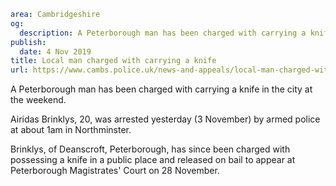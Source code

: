 ```yaml
area: Cambridgeshire
og:
  description: A Peterborough man has been charged with carrying a knife in the city at the weekend.
publish:
  date: 4 Nov 2019
title: Local man charged with carrying a knife
url: https://www.cambs.police.uk/news-and-appeals/local-man-charged-with-carrying-a-knife
```

A Peterborough man has been charged with carrying a knife in the city at the weekend.

Airidas Brinklys, 20, was arrested yesterday (3 November) by armed police at about 1am in Northminster.

Brinklys, of Deanscroft, Peterborough, has since been charged with possessing a knife in a public place and released on bail to appear at Peterborough Magistrates' Court on 28 November.
